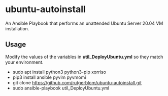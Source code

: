 # ubuntu-autoinstall

An Ansible Playbook that performs an unattended Ubuntu Server 20.04 VM installation.

## Usage

Modify the values of the variables in **util_DeployUbuntu.yml** so they match your environment.

* sudo apt install python3 python3-pip xorriso
* pip3 install ansible pyvim pyvmomi
* git clone https://github.com/rutgerblom/ubuntu-autoinstall.git
* sudo ansible-playbook util_DeployUbuntu.yml
